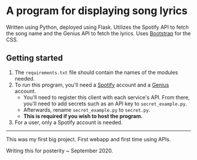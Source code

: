 # A program for displaying song lyrics

Written using Python, deployed using Flask. Utilizes the Spotify API to fetch the song name and the Genius API to fetch the lyrics. Uses [Bootstrap](https://getbootstrap.com/) for the CSS.

## Getting started
1. The `requirements.txt` file should contain the names of the modules needed.
2. To run this program, you'll need a [Spotify](https://www.spotify.com/) account and a [Genius](https://genius.com/) account. 
    * You'll need to register this client with each service's API. From there, you'll need to add secrets such as an API key to `secret_example.py`. 
    * Afterwards, rename `secret_example.py` to `secret.py`.
    * **This is required if you wish to host the program.** 
3. For a user, only a Spotify account is needed.  

---
This was my first big project. First webapp and first time using APIs.

Writing this for posterity ~ September 2020.